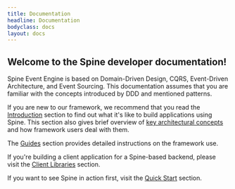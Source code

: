 ```yaml
---
title: Documentation
headline: Documentation
bodyclass: docs
layout: docs
---
```


<h2 class="top">Welcome to the Spine developer documentation!</h2>

<p class="lead">Spine Event Engine is based on Domain-Driven Design, CQRS, Event-Driven Architecture, and 
Event Sourcing. This documentation assumes that you are familiar with the concepts
introduced by DDD and mentioned patterns.</p> 

If you are new to our framework, we recommend that you read the 
<a href="{{ site.baseurl }}/docs/introduction/development.html">Introduction</a> section to find
out what it's like to build applications using Spine. This section also gives brief overview of
<a href="{{ site.baseurl }}/docs/introduction/concepts.html">key architectural concepts</a> and
how framework users deal with them.
 
The <a href="{{ site.baseurl }}/docs/guides">Guides</a> section provides detailed instructions
on the framework use.

If you're building a client application for a Spine-based backend, please visit the 
[Client Libraries](/docs/client-libs) section.
 
If you want to see Spine in action first, visit the 
<a href="{{ site.baseurl }}/docs/quickstart/">Quick Start</a> section.
